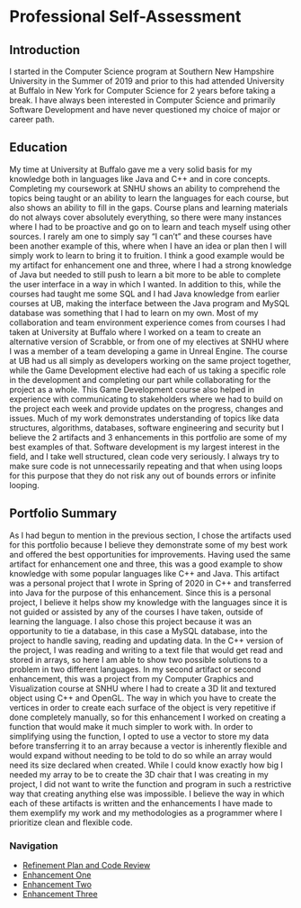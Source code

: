 # Professional Self-Assessment
## Introduction
I started in the Computer Science program at Southern New Hampshire University in the Summer of 2019 and prior to this had attended University at Buffalo in New York for Computer Science for 2 years before taking a break. I have always been interested in Computer Science and primarily Software Development and have never questioned my choice of major or career path.

## Education
My time at University at Buffalo gave me a very solid basis for my knowledge both in languages like Java and C++ and in core concepts. Completing my coursework at SNHU shows an ability to comprehend the topics being taught or an ability to learn the languages for each course, but also shows an ability to fill in the gaps. Course plans and learning materials do not always cover absolutely everything, so there were many instances where I had to be proactive and go on to learn and teach myself using other sources. I rarely am one to simply say “I can’t” and these courses have been another example of this, where when I have an idea or plan then I will simply work to learn to bring it to fruition. I think a good example would be my artifact for enhancement one and three, where I had a strong knowledge of Java but needed to still push to learn a bit more to be able to complete the user interface in a way in which I wanted. In addition to this, while the courses had taught me some SQL and I had Java knowledge from earlier courses at UB, making the interface between the Java program and MySQL database was something that I had to learn on my own. Most of my collaboration and team environment experience comes from courses I had taken at University at Buffalo where I worked on a team to create an alternative version of Scrabble, or from one of my electives at SNHU where I was a member of a team developing a game in Unreal Engine. The course at UB had us all simply as developers working on the same project together, while the Game Development elective had each of us taking a specific role in the development and completing our part while collaborating for the project as a whole. This Game Development course also helped in experience with communicating to stakeholders where we had to build on the project each week and provide updates on the progress, changes and issues. Much of my work demonstrates understanding of topics like data structures, algorithms, databases, software engineering and security but I believe the 2 artifacts and 3 enhancements in this portfolio are some of my best examples of that. Software development is my largest interest in the field, and I take well structured, clean code very seriously. I always try to make sure code is not unnecessarily repeating and that when using loops for this purpose that they do not risk any out of bounds errors or infinite looping.

## Portfolio Summary
As I had begun to mention in the previous section, I chose the artifacts used for this portfolio because I believe they demonstrate some of my best work and offered the best opportunities for improvements. Having used the same artifact for enhancement one and three, this was a good example to show knowledge with some popular languages like C++ and Java. This artifact was a personal project that I wrote in Spring of 2020 in C++ and transferred into Java for the purpose of this enhancement. Since this is a personal project, I believe it helps show my knowledge with the languages since it is not guided or assisted by any of the courses I have taken, outside of learning the language. I also chose this project because it was an opportunity to tie a database, in this case a MySQL database, into the project to handle saving, reading and updating data. In the C++ version of the project, I was reading and writing to a text file that would get read and stored in arrays, so here I am able to show two possible solutions to a problem in two different languages. In my second artifact or second enhancement, this was a project from my Computer Graphics and Visualization course at SNHU where I had to create a 3D lit and textured object using C++ and OpenGL. The way in which you have to create the vertices in order to create each surface of the object is very repetitive if done completely manually, so for this enhancement I worked on creating a function that would make it much simpler to work with. In order to simplifying using the function, I opted to use a vector to store my data before transferring it to an array because a vector is inherently flexible and would expand without needing to be told to do so while an array would need its size declared when created. While I could know exactly how big I needed my array to be to create the 3D chair that I was creating in my project, I did not want to write the function and program in such a restrictive way that creating anything else was impossible. I believe the way in which each of these artifacts is written and the enhancements I have made to them exemplify my work and my methodologies as a programmer where I prioritize clean and flexible code.


### Navigation
  - [Refinement Plan and Code Review](./pages/refinement_codereview.md)
  - [Enhancement One](./pages/enhancement_one.md) 
  - [Enhancement Two](./pages/enhancement_two.md)
  - [Enhancement Three](./pages/enhancement_three.md)
